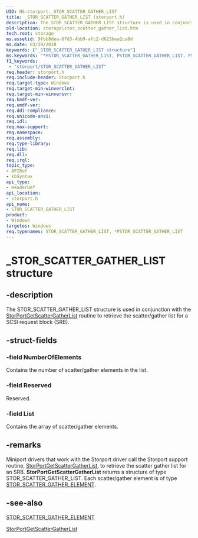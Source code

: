 ```yaml
---
UID: NS:storport._STOR_SCATTER_GATHER_LIST
title: _STOR_SCATTER_GATHER_LIST (storport.h)
description: The STOR_SCATTER_GATHER_LIST structure is used in conjunction with the StorPortGetScatterGatherList routine to retrieve the scatter/gather list for a SCSI request block (SRB).
old-location: storage\stor_scatter_gather_list.htm
tech.root: storage
ms.assetid: 9fbb8dea-67d3-4bb9-afc2-d623bea2ca8d
ms.date: 03/29/2018
keywords: ["_STOR_SCATTER_GATHER_LIST structure"]
ms.keywords: "*PSTOR_SCATTER_GATHER_LIST, PSTOR_SCATTER_GATHER_LIST, PSTOR_SCATTER_GATHER_LIST structure pointer [Storage Devices], STOR_SCATTER_GATHER_LIST, STOR_SCATTER_GATHER_LIST structure [Storage Devices], _STOR_SCATTER_GATHER_LIST, storage.stor_scatter_gather_list, storport/PSTOR_SCATTER_GATHER_LIST, storport/STOR_SCATTER_GATHER_LIST, structs-storport_eac06620-81b1-42e8-9517-3a2ce1b6623a.xml"
f1_keywords:
 - "storport/STOR_SCATTER_GATHER_LIST"
req.header: storport.h
req.include-header: Storport.h
req.target-type: Windows
req.target-min-winverclnt: 
req.target-min-winversvr: 
req.kmdf-ver: 
req.umdf-ver: 
req.ddi-compliance: 
req.unicode-ansi: 
req.idl: 
req.max-support: 
req.namespace: 
req.assembly: 
req.type-library: 
req.lib: 
req.dll: 
req.irql: 
topic_type:
- APIRef
- kbSyntax
api_type:
- HeaderDef
api_location:
- storport.h
api_name:
- STOR_SCATTER_GATHER_LIST
product:
- Windows
targetos: Windows
req.typenames: STOR_SCATTER_GATHER_LIST, *PSTOR_SCATTER_GATHER_LIST
---
```


# _STOR_SCATTER_GATHER_LIST structure


## -description


The STOR_SCATTER_GATHER_LIST structure is used in conjunction with the <a href="https://docs.microsoft.com/windows-hardware/drivers/ddi/storport/nf-storport-storportgetscattergatherlist">StorPortGetScatterGatherList</a> routine to retrieve the scatter/gather list for a SCSI request block (SRB). 


## -struct-fields




### -field NumberOfElements

Contains the number of scatter/gather elements in the list. 


### -field Reserved

Reserved. 


### -field List

Contains the array of scatter/gather elements. 


## -remarks



Miniport drivers that work with the Storport driver call the Storport support routine, <a href="https://docs.microsoft.com/windows-hardware/drivers/ddi/storport/nf-storport-storportgetscattergatherlist">StorPortGetScatterGatherList</a>, to retrieve the scatter gather list for an SRB. <b>StorPortGetScatterGatherList</b> returns a structure of type STOR_SCATTER_GATHER_LIST. Each scatter/gather element is of type <a href="https://docs.microsoft.com/windows-hardware/drivers/ddi/storport/ns-storport-_stor_scatter_gather_element">STOR_SCATTER_GATHER_ELEMENT</a>. 




## -see-also




<a href="https://docs.microsoft.com/windows-hardware/drivers/ddi/storport/ns-storport-_stor_scatter_gather_element">STOR_SCATTER_GATHER_ELEMENT</a>



<a href="https://docs.microsoft.com/windows-hardware/drivers/ddi/storport/nf-storport-storportgetscattergatherlist">StorPortGetScatterGatherList</a>
 

 

